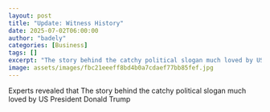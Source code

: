 ```yaml
---
layout: post
title: "Update: Witness History"
date: 2025-07-02T06:00:00
author: "badely"
categories: [Business]
tags: []
excerpt: "The story behind the catchy political slogan much loved by US President Donald Trump"
image: assets/images/fbc21eeeff8bd4b0a7cdaef77bb85fef.jpg
---
```


Experts revealed that The story behind the catchy political slogan much loved by US President Donald Trump

